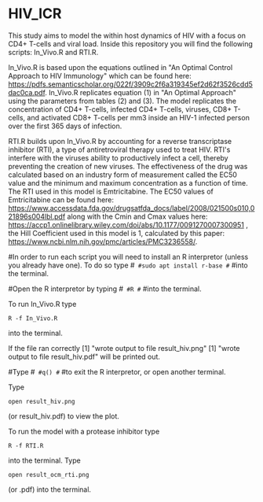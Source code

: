 # HIV_ICR

This study aims to model the within host dynamics of HIV with a focus on CD4+ T-cells and viral load. Inside this repository you will find the following scripts: In_Vivo.R and RTI.R.

In_Vivo.R is based upon the equations outlined in "An Optimal Control Approach to HIV Immunology" which can be found here: https://pdfs.semanticscholar.org/022f/3909c2f6a319345ef2d62f3526cdd5dac0ca.pdf. In_Vivo.R replicates equation (1) in "An Optimal Approach" using the parameters from tables (2) and (3). The model replicates the concentration of CD4+ T-cells, infected CD4+ T-cells, viruses, CD8+ T-cells, and activated CD8+ T-cells per mm3 inside an HIV-1 infected person over the first 365 days of infection.

RTI.R builds upon In_Vivo.R by accounting for a reverse transcriptase inhibitor (RTI), a type of antiretroviral therapy used to treat HIV. RTI's interfere with the viruses ability to productively infect a cell, thereby preventing the creation of new viruses. The effectiveness of the drug was calculated based on an industry form of measurement called the EC50 value and the minimum and maximum concentration as a function of time. The RTI used in this model is Emtricitabine. The EC50 values of Emtricitabine can be found here: https://www.accessdata.fda.gov/drugsatfda_docs/label/2008/021500s010,021896s004lbl.pdf along with the Cmin and Cmax values here: https://accp1.onlinelibrary.wiley.com/doi/abs/10.1177/0091270007300951 , the Hill Coefficient used in this model is 1, calculated by this paper: https://www.ncbi.nlm.nih.gov/pmc/articles/PMC3236558/.

#In order to run each script you will need to install an R interpretor (unless you already have one). To do so type
#```
#sudo apt install r-base
#```
#into the terminal.

#Open the R interpretor by typing
#```
#R
#```
#into the terminal.


To run In_Vivo.R type
```
R -f In_Vivo.R
```
into the terminal.

If the file ran correctly
[1] "wrote output to file  result_hiv.png"
[1] "wrote output to file  result_hiv.pdf"
will be printed out.

#Type
#```
#q()
#```
#to exit the R interpretor, or open another terminal.

Type
```
open result_hiv.png
```
(or result_hiv.pdf) to view the plot.


To run the model with a protease inhibitor type
```
R -f RTI.R
```
into the terminal.
Type
```
open result_ocm_rti.png
```
(or .pdf) into the terminal.



